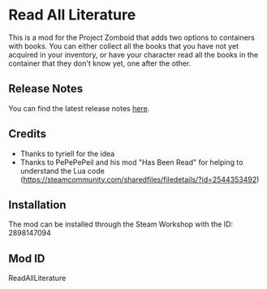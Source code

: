# Read All Literature

This is a mod for the Project Zomboid that adds two options to containers with books. You can either collect all the books that you have not yet acquired in your inventory, or have your character read all the books in the container that they don't know yet, one after the other.

## Release Notes

You can find the latest release notes [here](https://github.com/Amadon/ReadAllLiterature/blob/main/release-notes.md).

## Credits

- Thanks to tyriell for the idea
- Thanks to PePePePeil and his mod "Has Been Read" for helping to understand the Lua code (https://steamcommunity.com/sharedfiles/filedetails/?id=2544353492)

## Installation

The mod can be installed through the Steam Workshop with the ID: 2898147094

## Mod ID

ReadAllLiterature
